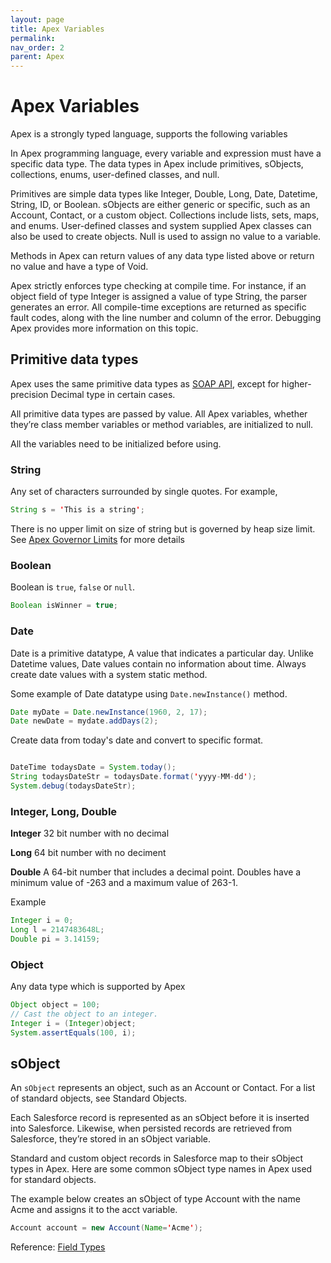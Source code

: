 ```yaml
---
layout: page
title: Apex Variables
permalink: 
nav_order: 2
parent: Apex
---
```

# Apex Variables

Apex is a strongly typed language, supports the following variables

In Apex programming language, every variable and expression must have a specific data type. The data types in Apex include primitives, sObjects, collections, enums, user-defined classes, and null.

Primitives are simple data types like Integer, Double, Long, Date, Datetime, String, ID, or Boolean. sObjects are either generic or specific, such as an Account, Contact, or a custom object. Collections include lists, sets, maps, and enums. User-defined classes and system supplied Apex classes can also be used to create objects. Null is used to assign no value to a variable.

Methods in Apex can return values of any data type listed above or return no value and have a type of Void.

Apex strictly enforces type checking at compile time. For instance, if an object field of type Integer is assigned a value of type String, the parser generates an error. All compile-time exceptions are returned as specific fault codes, along with the line number and column of the error. Debugging Apex provides more information on this topic.

## Primitive data types

Apex uses the same primitive data types as [SOAP API](https://developer.salesforce.com/docs/atlas.en-us.api.meta/api/sforce_api_calls_concepts_core_data_objects.htm), except for higher-precision Decimal type in certain cases. 

All primitive data types are passed by value.
All Apex variables, whether they’re class member variables or method variables, are initialized to null. 

All the variables need to be initialized before using.

### String
Any set of characters surrounded by single quotes. For example,

```java
String s = 'This is a string';
```

There is no upper limit on size of string but is governed by heap size limit.
See 
[Apex Governor Limits](https://developer.salesforce.com/docs/atlas.en-us.apexcode.meta/apexcode/apex_gov_limits.htm) for more details


### Boolean

Boolean is `true`, `false` or `null`.

```java
Boolean isWinner = true;
```

### Date

Date is a primitive datatype, A value that indicates a particular day. Unlike Datetime values, Date values contain no information about time. Always create date values with a system static method.

Some example of Date datatype using `Date.newInstance()` method.

```java
Date myDate = Date.newInstance(1960, 2, 17);
Date newDate = mydate.addDays(2);

```

Create data from today's date and convert to specific format.


```java

DateTime todaysDate = System.today();
String todaysDateStr = todaysDate.format('yyyy-MM-dd');
System.debug(todaysDateStr);


```

### Integer, Long, Double

**Integer**
32 bit number with no decimal

**Long**
64 bit number with no deciment

**Double**
A 64-bit number that includes a decimal point. Doubles have a minimum value of -263 and a maximum value of 263-1. 

Example

```java
Integer i = 0;
Long l = 2147483648L;
Double pi = 3.14159;
```
### Object
Any data type which is supported by Apex


```java
Object object = 100;
// Cast the object to an integer.
Integer i = (Integer)object;
System.assertEquals(100, i);

```


## sObject

An `sObject` represents an object, such as an Account or Contact. For a list of standard objects, see Standard Objects.

Each Salesforce record is represented as an sObject before it is inserted into Salesforce. Likewise, when persisted records are retrieved from Salesforce, they’re stored in an sObject variable.

Standard and custom object records in Salesforce map to their sObject types in Apex. Here are some common sObject type names in Apex used for standard objects.

The  example below creates an sObject of type Account with the name Acme and assigns it to the acct variable.

```java
Account account = new Account(Name='Acme');
```

Reference: [Field Types](https://developer.salesforce.com/docs/atlas.en-us.242.0.object_reference.meta/object_reference/field_types.htm)